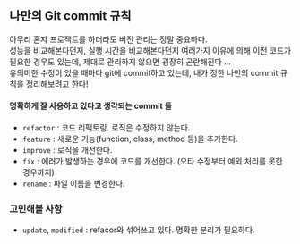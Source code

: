 ## 나만의 Git commit 규칙
아무리 혼자 프로젝트를 하더라도 버전 관리는 정말 중요하다.  
성능을 비교해본다던지, 실행 시간을 비교해본다던지 여러가지 이유에 의해 이전 코드가 필요한 경우도 있는데, 제대로 관리하지 않으면 굉장히 곤란해진다 ...  
유의미한 수정이 있을 때마다 git에 commit하고 있는데, 내가 정한 나만의 commit 규칙을 정리해보려고 한다!

#### 명확하게 잘 사용하고 있다고 생각되는 commit 들
* `refactor` : 코드 리팩토링. 로직은 수정하지 않는다.
* `feature` : 새로운 기능(function, class, method 등)을 추가한다.
* `improve` : 로직을 개선한다. 
* `fix` : 에러가 발생하는 경우에 코드를 개선한다. (오타 수정부터 예외 처리를 못한 경우까지)
* `rename` : 파일 이름을 변경한다.

### 고민해볼 사항
* `update`, `modified` : refacor와 섞어쓰고 있다. 명확한 분리가 필요하다.